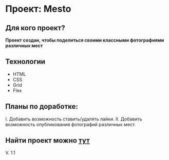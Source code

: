 # Проект: Mesto

## Для кого проект?

**Проект создан, чтобы поделиться своими классными фотографиями различных мест**

## Технологии

* HTML
* CSS
* Grid
* Flex

## Планы по доработке:

I. Добавить возможность ставить/удалять лайки.
II. Добавить возможность опубликования фотографий различных мест.

## Найти проект можно [тут](https://reallaw.github.io/mesto/)

V. 1.1
